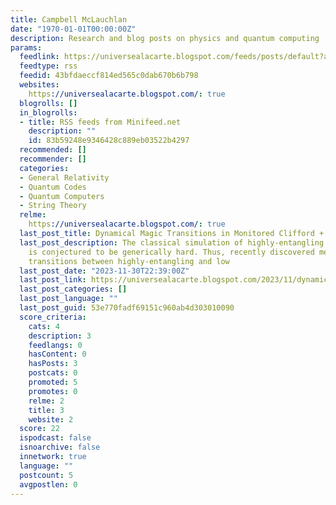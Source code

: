 ```yaml
---
title: Campbell McLauchlan
date: "1970-01-01T00:00:00Z"
description: Research and blog posts on physics and quantum computing
params:
  feedlink: https://universealacarte.blogspot.com/feeds/posts/default?alt=rss
  feedtype: rss
  feedid: 43bfdaeccf814ed565c0dab670b6b798
  websites:
    https://universealacarte.blogspot.com/: true
  blogrolls: []
  in_blogrolls:
  - title: RSS feeds from Minifeed.net
    description: ""
    id: 83b59248e9346428c889eb03522b4297
  recommended: []
  recommender: []
  categories:
  - General Relativity
  - Quantum Codes
  - Quantum Computers
  - String Theory
  relme:
    https://universealacarte.blogspot.com/: true
  last_post_title: Dynamical Magic Transitions in Monitored Clifford + T Circuits
  last_post_description: The classical simulation of highly-entangling quantum dynamics
    is conjectured to be generically hard. Thus, recently discovered measurement-induced
    transitions between highly-entangling and low
  last_post_date: "2023-11-30T22:39:00Z"
  last_post_link: https://universealacarte.blogspot.com/2023/11/dynamical-magic-transitions-in.html
  last_post_categories: []
  last_post_language: ""
  last_post_guid: 53e770fadf69151c960ab4d303010090
  score_criteria:
    cats: 4
    description: 3
    feedlangs: 0
    hasContent: 0
    hasPosts: 3
    postcats: 0
    promoted: 5
    promotes: 0
    relme: 2
    title: 3
    website: 2
  score: 22
  ispodcast: false
  isnoarchive: false
  innetwork: true
  language: ""
  postcount: 5
  avgpostlen: 0
---
```

